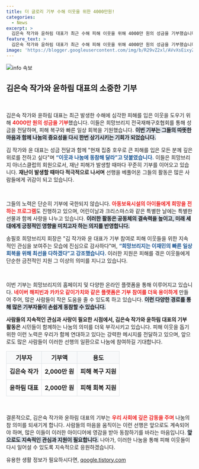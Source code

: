 ```yaml
---
title: 더 글로리 기부 수해 이웃을 위한 4000만원!
categories:
  - News
excerpt: >
  김은숙 작가와 윤하림 대표가 최근 수해 피해 이웃을 위해 4000만 원의 성금을 기부했습니다. 이들의 지속적인 나눔 활동이 많은 이들에게 귀감이 되고 있으며, 함께 참여할 기회도 제공됩니다!
feature_text: >
  김은숙 작가와 윤하림 대표가 최근 수해 피해 이웃을 위해 4000만 원의 성금을 기부했습니다. 이들의 지속적인 나눔 활동이 많은 이들에게 귀감이 되고 있으며, 함께 참여할 기회도 제공됩니다!
image: 'https://blogger.googleusercontent.com/img/b/R29vZ2xl/AVvXsEixyZcFfHzMRdzZMjFBmAUKJYCLCGyLL1o632UiGVXcaFdKo_bkvkuCioo0uUKlGfBVcT3P84aROyZIXSBEx3Aw5nCQ3pTgDom1WDC4m8eifvWiAmWEEVb4x6G_l8C0QH225ldMjyaFvpxGEBGNO37VmDTDMHGhJPq73UglMfDca1-0aw/s1600/blogspot.png'
---
```


<p><img src="https://blogger.googleusercontent.com/img/b/R29vZ2xl/AVvXsEixyZcFfHzMRdzZMjFBmAUKJYCLCGyLL1o632UiGVXcaFdKo_bkvkuCioo0uUKlGfBVcT3P84aROyZIXSBEx3Aw5nCQ3pTgDom1WDC4m8eifvWiAmWEEVb4x6G_l8C0QH225ldMjyaFvpxGEBGNO37VmDTDMHGhJPq73UglMfDca1-0aw/s1600/blogspot.png" alt="info 속보" /></p>

<h2 data-ke-size="size26">김은숙 작가와 윤하림 대표의 소중한 기부</h2>

<p data-ke-size="size16">&nbsp;</p>

<p>김은숙 작가와 윤하림 대표는 최근 발생한 수해에 심각한 피해를 입은 이웃을 도우기 위해 <b><span style="color: #ee2323;">4000만 원의 성금을 기부</span></b>했습니다. 이들은 희망브리지 전국재해구호협회를 통해 성금을 전달하며, 피해 복구와 빠른 일상 회복을 기원했습니다. <b><span style="background-color: #21538527;">이번 기부는 그들의 따뜻한 마음과 함께 나눔의 중요성을 다시 한번 상기시키는 기회가 되었습니다.</span></b></p>

<p>김 작가와 윤 대표는 성금 전달과 함께 "현재 집중 호우로 큰 피해를 입은 모든 분께 깊은 위로를 전하고 싶다"며 <b><span style="color: #1a5490;">“이웃과 나눔에 동참해 달라”고 덧붙였습니다.</span></b> 이들은 희망브리지 아너스클럽의 회원으로서, 재난 피해가 발생할 때마다 꾸준히 기부를 이어오고 있습니다. <b>재난이 발생할 때마다 적극적으로 나서며</b> 선행을 베풀어온 그들의 활동은 많은 사람들에게 귀감이 되고 있습니다.</p>

<p data-ke-size="size16">&nbsp;</p>

<p>그들의 노력은 단순히 기부에 국한되지 않습니다. <b><span style="color: #ee2323;">아동보육시설의 아이들에게 희망을 전하는 프로그램</span></b>도 진행하고 있으며, 어린이날과 크리스마스와 같은 특별한 날에는 특별한 선물과 함께 사랑을 나누고 있습니다. <b><span style="background-color: #21538527;">이러한 활동은 공동체의 결속력을 높이고, 미래 세대에게 긍정적인 영향을 미치고자 하는 의지를 반영합니다.</span></b></p>

<p>송필호 희망브리지 회장은 "김 작가와 윤 대표가 기부 참여로 피해 이웃들을 위한 지속적인 관심을 보여주는 모습에 진심으로 감사하다"며, <b><span style="color: #1a5490;">“희망브리지는 이재민의 빠른 일상 회복을 위해 최선을 다하겠다”고 강조했습니다.</span></b> 이러한 지원은 피해를 겪은 이웃들에게 단순한 금전적인 지원 그 이상의 의미를 지니고 있습니다.</p>

<p data-ke-size="size16">&nbsp;</p>

<p>이번 기부는 희망브리지의 홈페이지 및 다양한 온라인 플랫폼을 통해 이루어지고 있습니다. <b><span style="color: #ee2323;">네이버 해피빈과 카카오 같이가치와 같은 플랫폼은 기부 참여를 더욱 용이하게</span></b> 만들어 주어, 많은 사람들이 작은 도움을 줄 수 있도록 하고 있습니다. <b><span style="background-color: #21538527;">이런 다양한 경로를 통해 많은 기부자들이 손쉽게 동참할 수 있습니다.</span></b></p>

<p><b>사람들의 지속적인 관심과 사랑이 필요한 시점에서, 김은숙 작가와 윤하림 대표의 기부 활동은</b> 시민들이 함께하는 나눔의 의미를 더욱 부각시키고 있습니다. 피해 이웃을 돕기 위한 이런 노력은 우리가 함께 연대하고 있다는 강력한 메시지를 전달하고 있으며, 앞으로도 많은 사람들이 이러한 선행의 일환으로 나눔에 참여하길 기대합니다.</p>

<table style="width: 100%; border-collapse: collapse;">
  <tr>
    <th style="border: 1px solid #dee2e6; text-align: center; background-color: #f8f9fa;">기부자</th>
    <th style="border: 1px solid #dee2e6; text-align: center; background-color: #f8f9fa;">기부액</th>
    <th style="border: 1px solid #dee2e6; text-align: center; background-color: #f8f9fa;">용도</th>
  </tr>
  <tr>
    <td style="border: 1px solid #dee2e6; text-align: center; height: 44px;"><b>김은숙 작가</b></td>
    <td style="border: 1px solid #dee2e6; text-align: center; height: 44px;"><b>2,000만 원</b></td>
    <td style="border: 1px solid #dee2e6; text-align: center; height: 44px;"><b>피해 복구 지원</b></td>
  </tr>
  <tr>
    <td style="border: 1px solid #dee2e6; text-align: center; height: 44px;"><b>윤하림 대표</b></td>
    <td style="border: 1px solid #dee2e6; text-align: center; height: 44px;"><b>2,000만 원</b></td>
    <td style="border: 1px solid #dee2e6; text-align: center; height: 44px;"><b>피해 회복 지원</b></td>
  </tr>
</table>

<p data-ke-size="size16">&nbsp;</p>

<p>결론적으로, 김은숙 작가와 윤하림 대표의 기부는 <b><span style="color: #ee2323;">우리 사회에 깊은 감동을 주며</span></b> 나눔의 참 의미를 되새기게 합니다. 사람들의 마음을 움직이는 이런 선행은 앞으로도 계속되어야 하며, 많은 이들이 이러한 아이디어에 영감을 받아 동참하기를 바라는 마음입니다. <b><span style="background-color: #21538527;">앞으로도 지속적인 관심과 지원이 필요합니다.</span></b> 나아가, 이러한 나눔을 통해 피해 이웃들이 다시 일어설 수 있도록 지속적으로 응원하겠습니다.</p>
유용한 생활 정보가 필요하시다면, <a href="https://qoogle.tistory.com" rel="dofollow">qoogle.tistory.com</a>


